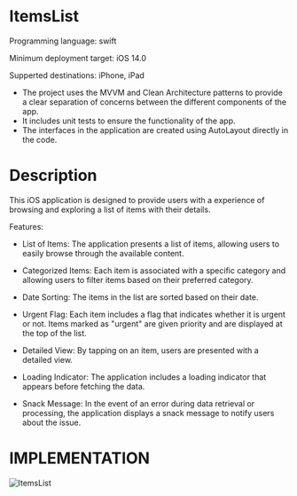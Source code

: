 # ItemsList

Programming language: swift

Minimum deployment target: iOS 14.0

Supperted destinations: iPhone, iPad

- The project uses the MVVM and Clean Architecture patterns to provide a clear separation of concerns between the different components of the app. 
- It includes unit tests to ensure the functionality of the app.
- The interfaces in the application are created using AutoLayout directly in the code.

# Description

This iOS application is designed to provide users with a experience of browsing and exploring a list of items with their details.

Features:

- List of Items: The application presents a list of items, allowing users to easily browse through the available content.

- Categorized Items: Each item is associated with a specific category and allowing users to filter items based on their preferred category.

- Date Sorting: The items in the list are sorted based on their date.

- Urgent Flag: Each item includes a flag that indicates whether it is urgent or not. Items marked as "urgent" are given priority and are displayed at the top of the list.

- Detailed View: By tapping on an item, users are presented with a detailed view.

- Loading Indicator: The application includes a loading indicator that appears before fetching the data.

- Snack Message: In the event of an error during data retrieval or processing, the application displays a snack message to notify users about the issue. 


# IMPLEMENTATION

![ItemsList](https://user-images.githubusercontent.com/31176385/236812105-454d2356-0eab-4899-9b33-65598fd0e005.gif)
